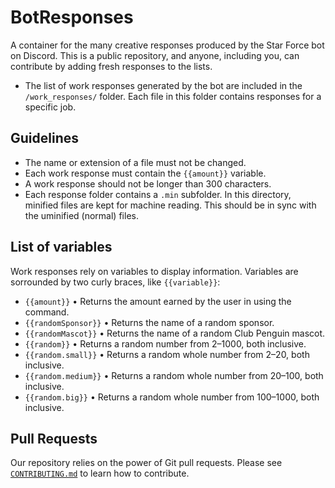 # BotResponses

A container for the many creative responses produced by the Star Force bot on Discord. This is a public repository, and anyone, including you, can contribute by adding fresh responses to the lists.

- The list of work responses generated by the bot are included in the `/work_responses/` folder. Each file in this folder contains responses for a specific job.

## Guidelines

- The name or extension of a file must not be changed.
- Each work response must contain the `{{amount}}` variable.
- A work response should not be longer than 300 characters.
- Each response folder contains a `.min` subfolder. In this directory, minified files are kept for machine reading. This should be in sync with the uminified (normal) files.

## List of variables

Work responses rely on variables to display information. Variables are sorrounded by two curly braces, like `{{variable}}`:

- `{{amount}}` • Returns the amount earned by the user in using the command.
- `{{randomSponsor}}` • Returns the name of a random sponsor.
- `{{randomMascot}}` • Returns the name of a random Club Penguin mascot.
- `{{random}}` • Returns a random number from 2–1000, both inclusive.
- `{{random.small}}` • Returns a random whole number from 2–20, both inclusive.
- `{{random.medium}}` • Returns a random whole number from 20–100, both inclusive.
- `{{random.big}}` • Returns a random whole number from 100–1000, both inclusive.

## Pull Requests

Our repository relies on the power of Git pull requests. Please see [`CONTRIBUTING.md`](https://github.com/cpstarforce/BotResponses/blob/main/CONTRIBUTING.md) to learn how to contribute.